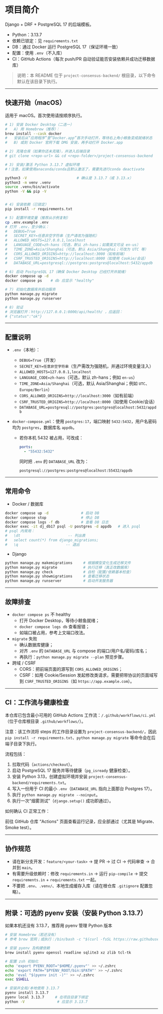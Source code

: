 # 项目简介

Django + DRF + PostgreSQL 17 的后端模板。

- Python：3.13.7
- 依赖已锁定：见 `requirements.txt`
- DB：通过 Docker 运行 PostgreSQL 17（保证环境一致）
- 配置：使用 `.env`（不入库）
- CI：GitHub Actions（每次 push/PR 自动验证能否安装依赖并成功迁移数据库）

> 说明：本 README 位于 `project-consensus-backend/` 根目录，以下命令默认在该目录下执行。

---

## 快速开始（macOS）

适用于 macOS。首次使用请按顺序执行。

```bash
# 1) 安装 Docker Desktop（二选一）
#   A) 用 Homebrew（推荐）：
brew install --cask docker
#   安装后从“应用程序”里“Docker.app”首次手动打开，等待右上角小鲸鱼变成就绪状态
#   B) 或到 Docker 官网下载 DMG 安装，再手动打开 Docker.app

# 2) 克隆仓库（如果你还未克隆），并进入后端目录
# git clone <repo-url> && cd <repo-folder>/project-consensus-backend

# 3) 安装/激活 Python 3.13.7 虚拟环境
#！注意，如果使用anaconda/conda且默认激活了，需要先进行conda deactivate

python3 -V                       # 确认是 3.13.7（或 3.13.x）
python3 -m venv .venv
source .venv/bin/activate
python -V && pip -V


# 4) 安装依赖（已锁定）
pip install -r requirements.txt

# 5) 配置环境变量（推荐从示例复制）
cp .env.example .env
# 打开 .env，至少确认：
#   DEBUG=True
#   SECRET_KEY=任意非空字符串（生产请改为强随机）
#   ALLOWED_HOSTS=127.0.0.1,localhost
#   LANGUAGE_CODE=zh-hans（可选，默认 zh-hans；如需英文可设 en-us）
#   TIME_ZONE=Asia/Shanghai（可选，默认 Asia/Shanghai；可改为 UTC 等）
#   CORS_ALLOWED_ORIGINS=http://localhost:3000（如有前端）
#   CSRF_TRUSTED_ORIGINS=http://localhost:8000（如使用 Cookie/会话）
#   DATABASE_URL=postgresql://postgres:postgres@localhost:5432/appdb

# 6) 启动 PostgreSQL 17（确保 Docker Desktop 已经打开并就绪）
docker compose up -d
docker compose ps    # db 应显示 "healthy"

# 7) 初始化数据库并启动服务
python manage.py migrate
python manage.py runserver

# 8) 验证
# 浏览器打开：http://127.0.0.1:8000/api/health/ ，应返回：
# {"status":"ok"}
```

---

## 配置说明

- `.env`（本地）：
  - `DEBUG=True`（开发）
  - `SECRET_KEY=任意非空字符串`（生产需改为强随机，并通过环境变量注入）
  - `ALLOWED_HOSTS=127.0.0.1,localhost`
  - `LANGUAGE_CODE=zh-hans`（可选，默认 zh-hans；例如 `en-us`）
  - `TIME_ZONE=Asia/Shanghai`（可选，默认 Asia/Shanghai；例如 `UTC`、`Europe/Berlin`）
  - `CORS_ALLOWED_ORIGINS=http://localhost:3000`（如有前端）
  - `CSRF_TRUSTED_ORIGINS=http://localhost:8000`（如使用 Cookie/会话）
  - `DATABASE_URL=postgresql://postgres:postgres@localhost:5432/appdb`
- `docker-compose.yml`：使用 `postgres:17`，端口映射 `5432:5432`，用户名密码均为 `postgres`，数据库名 `appdb`。

  - 若你本机 5432 被占用，可改成：

    ```yaml
    ports:
      - "55432:5432"
    ```

    同时把 `.env` 的 `DATABASE_URL` 改为：

    ```
    postgresql://postgres:postgres@localhost:55432/appdb
    ```

---

## 常用命令

- Docker / 数据库

```bash
docker compose up -d               # 启动 DB
docker compose stop                # 停止 DB
docker compose logs -f db          # 查看 DB 日志
docker exec -it dj_db17 psql -U postgres -d appdb   # 进入 psql
# psql 内常用：
#   \dt                      -- 列出表
#   select count(*) from django_migrations;
#   \q                      -- 退出
```

- Django

```bash
python manage.py makemigrations     # 根据模型变化生成迁移文件
python manage.py migrate            # 执行迁移（真正改数据库）
python manage.py check              # 自检（配置/依赖基本检查）
python manage.py showmigrations     # 查看迁移状态
python manage.py runserver          # 启动开发服务器
```

---

## 故障排查

- `docker compose ps` 不 healthy
  - 打开 Docker Desktop，等待小鲸鱼就绪；
  - `docker compose logs db` 查看报错；
  - 如端口被占用，参考上文端口改法。
- `migrate` 失败
  - 确认数据库健康；
  - 对齐 `.env` 的 `DATABASE_URL` 与 compose 的端口/用户名/密码/库名；
  - 再执行：`python manage.py migrate --plan` 预览步骤。
- 跨域 / CSRF
  - CORS：把前端页面的源写到 `CORS_ALLOWED_ORIGINS`；
  - CSRF：如用 Cookie/Session 发起修改类请求，需要把带协议的页面域写到 `CSRF_TRUSTED_ORIGINS`（如 `https://app.example.com`）。

---

## CI：工作流与健康检查

本仓库已包含最小可用的 GitHub Actions 工作流：`/.github/workflows/ci.yml`（位于仓库根目录 `.github/workflows/`）。

注意：该工作流将 steps 的工作目录设置为 `project-consensus-backend/`，因此 `pip install -r requirements.txt`、`python manage.py migrate` 等命令会在后端子目录下执行。

流程包括：

1. 拉取代码（`actions/checkout`）。
2. 启动 PostgreSQL 17 服务并等待健康（`pg_isready` 健康检查）。
3. 安装 Python 3.13，创建虚拟环境并安装 `project-consensus-backend/requirements.txt`。
4. 写入一份用于 CI 的最小 `.env`（`DATABASE_URL` 指向上面那台 Postgres 17）。
5. 执行 `python manage.py migrate --noinput`。
6. 执行一次“烟雾测试”（`django.setup()` 成功即通过）。

如何确认 CI 正常工作：

前往 GitHub 仓库 “Actions” 页面查看运行记录，应全部通过（尤其是 Migrate、Smoke test）。

---

## 协作规范

- 请在新分支开发：`feature/<your-task>` → 提 PR → 过 CI → 代码审查 → 合并到 `main`。
- 有需要升级依赖时：修改 `requirements.in` → 运行 `pip-compile` → 提交 `requirements.in` + `requirements.txt` 一起。
- 不要把 `.env`、`.venv/`、本地生成缓存入库（请在根仓库 `.gitignore` 配置忽略）。

---

## 附录：可选的 pyenv 安装（安装 Python 3.13.7）

如果本机还没有 3.13.7，推荐用 pyenv 管理 Python 版本

```bash
# 安装 Homebrew（若还没有）
# 参考 brew 官网；或执行：/bin/bash -c "$(curl -fsSL https://raw.githubusercontent.com/Homebrew/install/HEAD/install.sh)"

# 安装 pyenv 及构建依赖
brew install pyenv openssl readline sqlite3 xz zlib tcl-tk

# 配置 zsh 初始化
echo 'export PYENV_ROOT="$HOME/.pyenv"' >> ~/.zshrc
echo 'export PATH="$PYENV_ROOT/bin:$PATH"' >> ~/.zshrc
echo 'eval "$(pyenv init -)"' >> ~/.zshrc
exec $SHELL

# 安装并全局/本地使用 3.13.7
pyenv install 3.13.7
pyenv local 3.13.7     # 在项目目录下绑定
python -V               # 应显示 3.13.7
```

---
